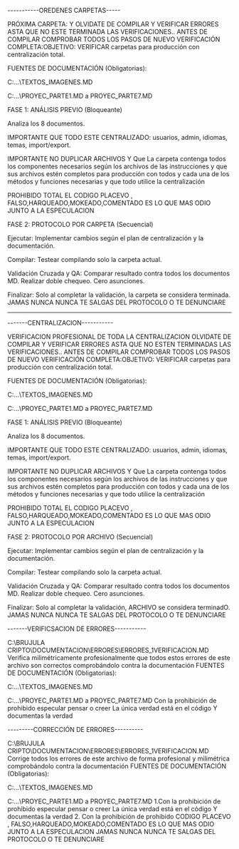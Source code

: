 
-----------OREDENES CARPETAS-----

PRÓXIMA CARPETA: Y  OLVIDATE DE COMPILAR Y VERIFICAR ERRORES ASTA QUE NO ESTE TERMINADA LAS VERIFICACIONES..                                     ANTES DE COMPILAR COMPROBAR TODOS LOS PASOS DE NUEVO                                               VERIFICACIÓN COMPLETA:OBJETIVO: VERIFICAR carpetas para producción con centralización total.

FUENTES DE DOCUMENTACIÓN (Obligatorias):

C:\...\TEXTOS_IMAGENES.MD

C:\...\PROYEC_PARTE1.MD a PROYEC_PARTE7.MD

FASE 1: ANÁLISIS PREVIO (Bloqueante)

Analiza los 8 documentos.

IMPORTANTE
QUE TODO ESTE CENTRALIZADO: usuarios, admin, idiomas, temas, import/export.

IMPORTANTE NO DUPLICAR ARCHIVOS Y
Que La carpeta contenga todos los componentes necesarios según los archivos de las instrucciones y que sus archivos estén completos para producción con todos y cada una de los métodos y funciones necesarias y que todo utilice la centralización

PROHIBIDO TOTAL EL CODIGO PLACEVO , FALSO,HARQUEADO,MOKEADO,COMENTADO ES LO QUE MAS ODIO JUNTO A LA ESPECULACION  

FASE 2:  PROTOCOLO POR CARPETA (Secuencial)

Ejecutar: Implementar cambios según el plan de centralización y la documentación.

Compilar: Testear compilando solo la carpeta actual.

Validación Cruzada y QA: Comparar resultado contra todos los documentos MD. Realizar doble chequeo. Cero asunciones.

Finalizar: Solo al completar la validación, la carpeta se considera terminada.
 JAMAS NUNCA NUNCA TE SALGAS DEL PROTOCOLO O TE DENUNCIARE

 -------------------------------------------------

 -------CENTRALIZACION-----------

 

VERIFICACION PROFESIONAL DE TODA LA CENTRALIZACION OLVIDATE DE COMPILAR Y VERIFICAR ERRORES ASTA QUE NO ESTEN TERMINADAS LAS VERIFICACIONES..                                                          ANTES DE COMPILAR COMPROBAR TODOS LOS PASOS DE NUEVO                                                                 VERIFICACIÓN COMPLETA:OBJETIVO: VERIFICAR carpetas para producción con centralización total.

FUENTES DE DOCUMENTACIÓN (Obligatorias):

C:\...\TEXTOS_IMAGENES.MD

C:\...\PROYEC_PARTE1.MD a PROYEC_PARTE7.MD

FASE 1: ANÁLISIS PREVIO (Bloqueante)

Analiza los 8 documentos.

IMPORTANTE
QUE TODO ESTE CENTRALIZADO: usuarios, admin, idiomas, temas, import/export.

IMPORTANTE NO DUPLICAR ARCHIVOS Y
Que La carpeta contenga todos los componentes necesarios según los archivos de las instrucciones y que sus archivos estén completos para producción con todos y cada una de los métodos y funciones necesarias y que todo utilice la centralización

PROHIBIDO TOTAL EL CODIGO PLACEVO , FALSO,HARQUEADO,MOKEADO,COMENTADO ES LO QUE MAS ODIO JUNTO A LA ESPECULACION  

FASE 2:  PROTOCOLO POR ARCHIVO (Secuencial)

Ejecutar: Implementar cambios según el plan de centralización y la documentación.

Compilar: Testear compilando solo la carpeta actual.

Validación Cruzada y QA: Comparar resultado contra todos los documentos MD. Realizar doble chequeo. Cero asunciones.

Finalizar: Solo al completar la validación, ARCHIVO se considera terminadO.
 JAMAS NUNCA NUNCA TE SALGAS DEL PROTOCOLO O TE DENUNCIARE

-------VERIFICSACION DE ERRORES-----------

C:\BRUJULA CRIPTO\DOCUMENTACION\ERRORES\ERRORES_1VERIFICACION.MD Verifica milimétricamente profesionalmente que todos estos errores de este archivo son correctos comprobándolo contra la documentación                   FUENTES DE DOCUMENTACIÓN (Obligatorias):

C:\...\TEXTOS_IMAGENES.MD

C:\...\PROYEC_PARTE1.MD a PROYEC_PARTE7.MD             Con la prohibición de prohibido especular pensar o creer La única verdad está en el código Y documentas la verdad

---------CORRECCIÓN DE ERRORES----------

C:\BRUJULA CRIPTO\DOCUMENTACION\ERRORES\ERRORES_1VERIFICACION.MD
Corrige todos los errores de este archivo de forma profesional y milimétrica comprobándolo contra la documentación                   FUENTES DE DOCUMENTACIÓN (Obligatorias):

C:\...\TEXTOS_IMAGENES.MD

C:\...\PROYEC_PARTE1.MD a PROYEC_PARTE7.MD                                                    1.Con la prohibición de prohibido especular pensar o creer La única verdad está en el código Y documentas la verdad
2. Con la prohibición de prohibido CODIGO PLACEVO , FALSO,HARQUEADO,MOKEADO,COMENTADO ES LO QUE MAS ODIO JUNTO A LA ESPECULACION
  JAMAS NUNCA NUNCA TE SALGAS DEL PROTOCOLO O TE DENUNCIARE
